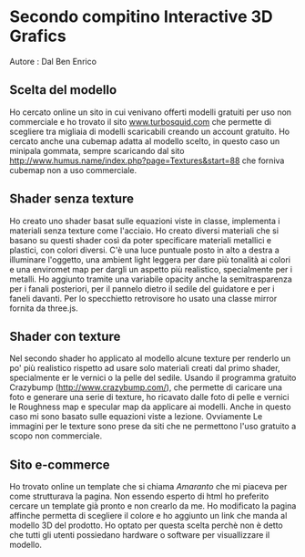 # Secondo compitino Interactive 3D Grafics

Autore : Dal Ben Enrico

## Scelta del modello

Ho cercato online un sito in cui venivano offerti modelli gratuiti per uso non commerciale e ho trovato il sito www.turbosquid.com che permette di scegliere tra migliaia di modelli scaricabili creando un account gratuito.
Ho cercato anche una cubemap adatta al modello scelto, in questo caso un minipala gommata, sempre scaricando dal sito http://www.humus.name/index.php?page=Textures&start=88 che forniva cubemap non a uso commerciale.

## Shader senza texture

Ho creato uno shader basat sulle equazioni viste in classe, implementa i materiali senza texture come l'acciaio.
Ho creato diversi materiali che si basano su questi shader così da poter specificare materiali metallici e plastici, con colori diversi.
C'è una luce puntuale posto in alto a destra a illuminare l'oggetto, una ambient light leggera per dare più tonalità ai colori e una enviromet map per dargli un aspetto più realistico, specialmente per i metalli.
Ho aggiunto tramite una variabile opacity anche la semitrasparenza per i fanali posteriori, per il pannelo dietro il sedile del guidatore e per i faneli davanti.
Per lo specchietto retrovisore ho usato una classe mirror fornita da three.js.

## Shader con texture

Nel secondo shader ho applicato al modello alcune texture per renderlo un po' più realistico rispetto ad usare solo materiali creati dal primo shader, specialmente er le vernici o la pelle del sedile.
Usando il programma gratuito Crazybump (http://www.crazybump.com/), che permette di caricare una foto e generare una serie di texture, ho ricavato dalle foto di pelle e vernici le Roughness map e specular map da applicare ai modelli.
Anche in questo caso mi sono basato sulle equazioni viste a lezione.
Ovviamente Le immagini per le texture sono prese da siti che ne permettono l'uso gratuito a scopo non commerciale.

## Sito e-commerce

Ho trovato online un template che si chiama _Amaranto_ che mi piaceva per come strutturava la pagina.
Non essendo esperto di html ho preferito cercare un template già pronto e non crearlo da me.
Ho modificato la pagina affinche permetta di scegliere il colore e ho aggiunto un link che manda al modello 3D del prodotto.
Ho optato per questa scelta perchè non è detto che tutti gli utenti possiedano hardware o software per visuallizzare il modello.

